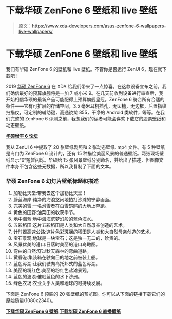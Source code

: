 # 下载华硕 ZenFone 6 壁纸和 live 壁纸

> 原文：<https://www.xda-developers.com/asus-zenfone-6-wallpapers-live-wallpapers/>

# 下载华硕 ZenFone 6 壁纸和 live 壁纸

我们有华硕 ZenFone 6 的壁纸和 live 壁纸。不管你是否运行 ZenUI 6，现在就下载吧！

2019 [华硕 ZenFone 6](https://www.xda-developers.com/asus-zenfone-6-48mp-flip-camera-snapdragon-855/) 在 XDA 给我们带来了一点惊喜。在这款设备宣布之前，我们确信最好的预算旗舰将是一加 7 或小米 9。在几天前收到设备进行审查后，我开始相信华硕的最新产品可能配得上预算旗舰皇冠。ZenFone 6 符合所有合适的条件——它有可扩展的存储空间，3.5 毫米耳机插孔，无凹槽，无边框，后置指纹扫描仪，可定制的辅助键，高通骁龙 855，干净的 Android 类软件，等等。在我们完整的 ZenFone 6 评测之前，我想我们的读者可能会喜欢下载它的股票壁纸和动态壁纸。

[**华硕增丰 6 论坛**](https://forum.xda-developers.com/zenfone-6-2019)

我从 ZenUI 6 中提取了 20 张壁纸剧照和 2 张动态壁纸. mp4 文件。有 5 种壁纸是专门为 ZenFone 6 设计的，还有 15 种描绘美丽风景的普通壁纸。两张现场壁纸显示“6”短暂闪烁。华硕给 15 张风景壁纸分别命名，并给出了描述，但图像文件本身不包含这些元数据，所以我复制了下面的文本。

### 华硕 ZenFone 6 幻灯片壁纸标题和描述

1.  加勒比天堂:带我去这个加勒比天堂！
2.  蔚蓝海岸:纯净的海浪悠闲地拍打沙滩的宁静画面。
3.  完美的雪:一名滑雪者在白雪皑皑的大地上奔跑。
4.  黄色的田野:油菜田的收获季节。
5.  地中海蓝:地中海海滨梦幻般的蓝色海水。
6.  五彩稻田:这片五彩稻田是人类和大自然母亲创造的艺术。
7.  计时器高速公路:这片色彩斑斓的稻田是人类和大自然母亲创造的艺术。
8.  宝石景观:地球是一块宝石；这是独一无二的，珍贵的。
9.  风景优美的港口:日落时美丽的港口鸟瞰图。
10.  弯曲的自然:穿过秋天森林的弯曲道路。
11.  黄昏港:集装箱在驶向目的地之前被装上船。
12.  蓝色泻湖:让我们驶向乌托邦式的蓝色泻湖。
13.  美丽的粉红色:美丽的粉红色盐滩景观。
14.  蓝色的波浪:催眠蓝色的水下沙洲。
15.  绿色农场:农业关乎人类和地球的可持续发展。

下面是 ZenFone 6 预装的 20 张壁纸的预览图。你可以从下面的链接下载它们的原始质量(1080x2340)。

[**下载华硕 ZenFone 6 壁纸**](https://www.androidfilehost.com/?fid=6006931924117887797) [**下载华硕 ZenFone 6 直播壁纸**](https://www.androidfilehost.com/?fid=6006931924117887798)